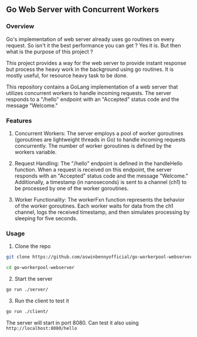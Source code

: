 ## Go Web Server with Concurrent Workers

### Overview
Go's implementation of web server already uses go routines on every request. So isn't it the best performance you can get ? Yes it is. But then what is the purpose of this project ?

This project provides a way for the web server to provide instant response but process the heavy work in the background using go routines. It is mostly useful, for resource heavy task to be done.

This repository contains a GoLang implementation of a web server that utilizes concurrent workers to handle incoming requests. The server responds to a "/hello" endpoint with an "Accepted" status code and the message "Welcome."

### Features

1. Concurrent Workers: The server employs a pool of worker goroutines (goroutines are lightweight threads in Go) to handle incoming requests concurrently. The number of worker goroutines is defined by the workers variable.

2. Request Handling: The "/hello" endpoint is defined in the handleHello function. When a request is received on this endpoint, the server responds with an "Accepted" status code and the message "Welcome." Additionally, a timestamp (in nanoseconds) is sent to a channel (ch1) to be processed by one of the worker goroutines.

3. Worker Functionality: The workerFxn function represents the behavior of the worker goroutines. Each worker waits for data from the ch1 channel, logs the received timestamp, and then simulates processing by sleeping for five seconds.


### Usage

1. Clone the repo 
```bash
git clone https://github.com/aswinbennyofficial/go-workerpool-webserver.git

```
```bash
cd go-workerpool-webserver
```

2. Start the server 
```bash
go run ./server/
```

3. Run the client to test it
```bash
go run ./client/
```
The server will start in port 8080. Can test it also using `http://localhost:8080/hello`

